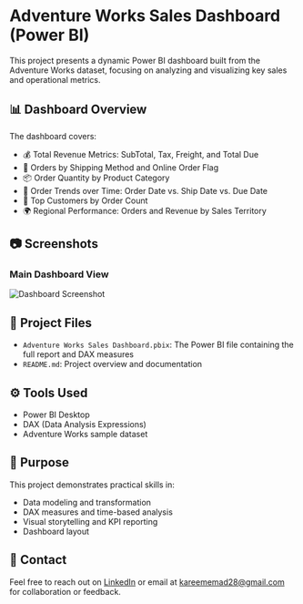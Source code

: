 # Adventure Works Sales Dashboard (Power BI)

This project presents a dynamic Power BI dashboard built from the Adventure Works dataset, focusing on analyzing and visualizing key sales and operational metrics.

## 📊 Dashboard Overview

The dashboard covers:

- 💰 Total Revenue Metrics: SubTotal, Tax, Freight, and Total Due
- 🚚 Orders by Shipping Method and Online Order Flag
- 📦 Order Quantity by Product Category
- 📅 Order Trends over Time: Order Date vs. Ship Date vs. Due Date
- 👥 Top Customers by Order Count
- 🌍 Regional Performance: Orders and Revenue by Sales Territory

## 📷 Screenshots

### Main Dashboard View
![Dashboard Screenshot](![image](https://github.com/user-attachments/assets/f584ed8b-0a53-4ba6-90df-a13dbdc5af4d)
)

## 📁 Project Files

- `Adventure Works Sales Dashboard.pbix`: The Power BI file containing the full report and DAX measures
- `README.md`: Project overview and documentation

## ⚙️ Tools Used

- Power BI Desktop
- DAX (Data Analysis Expressions)
- Adventure Works sample dataset

## 🎯 Purpose

This project demonstrates practical skills in:

- Data modeling and transformation
- DAX measures and time-based analysis
- Visual storytelling and KPI reporting
- Dashboard layout

## 📩 Contact

Feel free to reach out on [LinkedIn](https://www.linkedin.com/in/kareem-emad0/) or email at kareememad28@gmail.com for collaboration or feedback.
